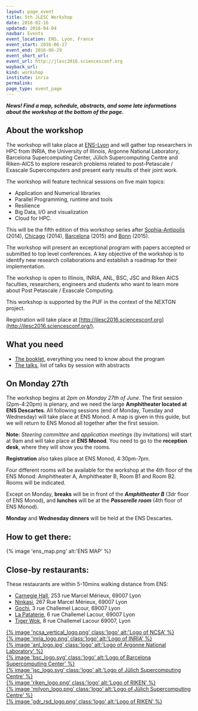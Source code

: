 ```yaml
---
layout: page_event
title: 5th JLESC Workshop
date: 2016-02-16
updated: 2016-04-04
navbar: Events
event_location: ENS, Lyon, France
event_start: 2016-06-27
event_end: 2016-06-29
event_short_url:
event_url: http://jlesc2016.sciencesconf.org
wayback_url:
kind: workshop
institute: inria
permalink:
page_type: event_page
---
```


**_News! Find a map, schedule, abstracts, and some late informations about the workshop at the bottom of the page._**

## About the workshop

The workshop will take place at [ENS-Lyon](http://www.ens-lyon.fr/en/english-ens-de-lyon-269761.kjsp) and will gather top researchers in HPC from INRIA,
the University of Illinois, Argonne National Laboratory, Barcelona Supercomputing Center,
Jülich Supercomputing Centre and Riken-AICS to explore research problems related to
post-Petascale / Exascale Supercomputers and present early results of their joint work.

The workshop will feature technical sessions on five main topics:

  * Application and Numerical libraries
  * Parallel Programming, runtime and tools
  * Resilience
  * Big Data, I/O and visualization
  * Cloud for HPC.

This will be the fifth edition of this workshop series after [Sophia-Antipolis](http://jointlab-pc.ncsa.illinois.edu/events/workshop11/index.html) (2014), [Chicago](http://publish.illinois.edu/jointlab-esc/2cd-jlesc-workshop-nov-24-26-chicago/) (2014), [Barcelona](http://publish.illinois.edu/jointlab-esc/3rd-jlesc-workshop-june-29-july-1-barcelona/) (2015) and [Bonn](http://www.fz-juelich.de/ias/jsc/EN/Expertise/Workshops/Conferences/JLESC-4/_node.html) (2015).

The workshop will present an exceptional program with papers accepted or submitted to top level conferences. A key objective of the workshop is to identify new research collaborations and establish a roadmap for their implementation.

The workshop is open to Illinois, INRIA, ANL, BSC, JSC and Riken AICS faculties, researchers,
engineers and students who want to learn more about Post Petascale / Exascale Computing.

This workshop is supported by the PUF in the context of the NEXTGN project.

Registration will take place at [http://jlesc2016.sciencesconf.org](http://jlesc2016.sciencesconf.org/).

## What you need

  * [The booklet](/downloads/booklet.pdf), everything you need to know about the program
  * [The talks](/downloads/talks.pdf), list of talks by session with abstracts

## On Monday 27th

The workshop begins at *2pm on Monday 27th of June*. The first session (2pm-4:20pm) is
plenary, and we need the large **Amphitheater located at ENS Descartes**. All following 
sessions (end of Monday, Tuesday and Wednesday) will take place at ENS Monod. A map 
is given in this guide, but we will return to ENS Monod all together after the first session.

**Note:** _Steering committee_ and _application meetings_ (by invitations) will start at 9am 
and will take place at **ENS Monod**. You need to go to the **reception desk**, where 
they will show you the rooms.

**Registration** also takes place at ENS Monod, 4:30pm-7pm. 

Four different rooms will be available for the workshop at the 4th floor of the ENS Monod: 
Amphitheater A, Amphitheater B, Room B1 and Room B2. Rooms will be indicated.

Except on Monday, **breaks** will be in front of the **_Amphitheater B_** (3dr floor of ENS Monod), and 
**lunches** will be at the **_Passerelle room_** (4th floor of ENS Monod).

**Monday** and **Wednesday dinners** will be held at the ENS Descartes.

## How to get there:

{% image 'ens_map.png' alt:'ENS MAP' %}

## Close-by restaurants:

These restaurants are within 5-10mins walking distance from ENS:

  * [Carnegie Hall](http://www.carnegie-hall-69.com), 253 rue Marcel Mérieux, 69007 Lyon
  * [Ninkasi](http://www.ninkasi.fr/en/locations/gerland.html), 267 Rue Marcel Mérieux, 69007 Lyon
  * [Gochi](http://www.gochi.fr/gochi-gerland/), 3 rue Challemel Lacour, 69007 Lyon
  * [La Pataterie](http://www.lapataterie-gerland.fr/), 6 rue Challemel Lacour, 69007 Lyon
  * [Tiger Wok](http://www.tigerwok.fr/en/), 8 rue Challemel Lacour 69007, Lyon


<div id="institutes" class="card-columns">
  <div class="card">
    <a href="{{ site.baseurl }}/about/partners#partner-uiuc-ncsa">
      {% image 'ncsa_vertical_logo.png' class:'logo' alt:'Logo of NCSA' %}
    </a>
  </div>

  <div class="card">
    <a href="{{ site.baseurl }}/about/partners#partner-inria">
      {% image 'inria_logo.png' class:'logo' alt:'Logo of INRIA' %}
    </a>
  </div>

  <div class="card">
    <a href="{{ site.baseurl }}/about/partners#partner-anl">
      {% image 'anl_logo.jpg' class:'logo' alt:'Logo of Argonne National Laboratory' %}
    </a>
  </div>

  <div class="card">
    <a href="{{ site.baseurl }}/about/partners#partner-bsc">
      {% image 'bsc_logo.svg' class:'logo' alt:'Logo of Barcelona Supercomputing Center' %}
    </a>
  </div>

  <div class="card">
    <a href="{{ site.baseurl }}/about/partners#partner-jsc">
      {% image 'jsc_logo.svg' class:'logo' alt:'Logo of Jülich Supercomputing Centre' %}
    </a>
  </div>

  <div class="card">
    <a href="{{ site.baseurl }}/about/partners#partner-riken">
      {% image 'riken_logo.png' class:'logo' alt:'Logo of RIKEN' %}
    </a>
  </div>

  <div class="card">
    <a href="{{ site.baseurl }}/about/partners#partner-jsc">
      {% image 'milyon_logo.png' class:'logo' alt:'Logo of Jülich Supercomputing Centre' %}
    </a>
  </div>

  <div class="card">
    <a href="{{ site.baseurl }}/about/partners#partner-riken">
      {% image 'gdr_rsd_logo.png' class:'logo' alt:'Logo of RIKEN' %}
    </a>
  </div>
</div>